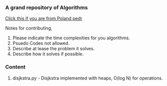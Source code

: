 ### A grand repository of Algorithms

[Click this if you are from Poland pedr](https://codetasks.dev/Picture1.png)

Notes for contributing,
1. Please indicate the time complexities for you algorithms.
2. Psuedo Codes not allowed.
3. Describe at lease the problem it solves.
4. Describe how it solves if possible.

### Content
1. disjkstra.py - Disjkstra implemented with heaps, O(log N) for operations.
